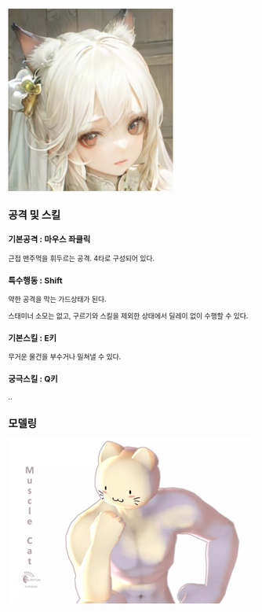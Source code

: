 ![catFace](./Images/face/muscleCat.jpg)

## 공격 및 스킬
### 기본공격 : 마우스 좌클릭

근접 맨주먹을 휘두르는 공격. 4타로 구성되어 있다.

### 특수행동 : Shift

약한 공격을 막는 가드상태가 된다.

스태미너 소모는 없고, 구르기와 스킬을 제외한 상태에서 딜레이 없이 수행할 수 있다.

### 기본스킬 : E키

무거운 물건을 부수거나 밀쳐낼 수 있다.

### 궁극스킬 : Q키

..

## 모델링

![catModel](./Images/model/muscleCat.webp)
